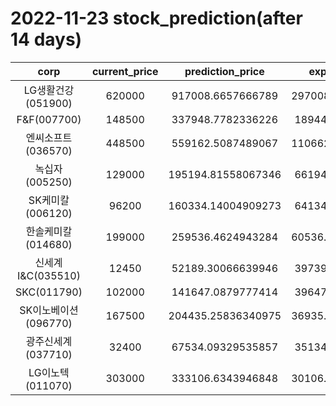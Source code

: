 # 2022-11-23 stock_prediction(after 14 days)

|   corp   |   current_price   |   prediction_price   |   expected_profit   |
|:--------:|:-----------------:|:--------------------:|:-------------------:|
|LG생활건강(051900)|620000|917008.6657666789|297008.66576667887|
|F&F(007700)|148500|337948.7782336226|189448.7782336226|
|엔씨소프트(036570)|448500|559162.5087489067|110662.50874890666|
|녹십자(005250)|129000|195194.81558067346|66194.81558067346|
|SK케미칼(006120)|96200|160334.14004909273|64134.14004909273|
|한솔케미칼(014680)|199000|259536.4624943284|60536.462494328414|
|신세계 I&C(035510)|12450|52189.30066639946|39739.30066639946|
|SKC(011790)|102000|141647.0879777414|39647.08797774141|
|SK이노베이션(096770)|167500|204435.25836340975|36935.258363409754|
|광주신세계(037710)|32400|67534.09329535857|35134.09329535857|
|LG이노텍(011070)|303000|333106.6343946848|30106.634394684806|
